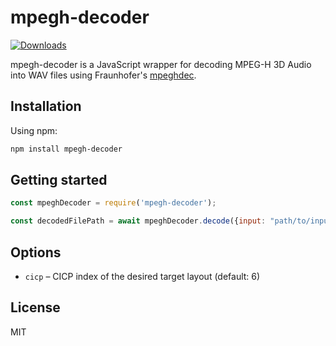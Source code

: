 # mpegh-decoder

[![Downloads](https://img.shields.io/npm/dt/mpegh-decoder.svg)](https://www.npmjs.com/package/mpegh-decoder)

mpegh-decoder is a JavaScript wrapper for decoding MPEG-H 3D Audio into WAV files using Fraunhofer's [mpeghdec](https://github.com/Fraunhofer-IIS/mpeghdec).

## Installation

Using npm: 

```bash
npm install mpegh-decoder
```

## Getting started

```javascript
const mpeghDecoder = require('mpegh-decoder');

const decodedFilePath = await mpeghDecoder.decode({input: "path/to/input.m4a"}, {cicp: 6});
```

## Options

* `cicp` – CICP index of the desired target layout (default: 6)

## License

MIT